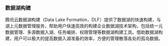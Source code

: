 ### 数据湖构建

腾讯云数据湖构建（Data Lake Formation，DLF）提供了数据湖的快速构建，与湖上元数据管理服务，帮助用户快速高效的构建企业数据湖技术架构，包括统一元数据管理、多源数据入湖、任务编排、权限管理等数据湖构建工具。借助数据湖构建，用户可以极大的提高数据入湖准备的效率，方便的管理散落各处的孤岛数据。
